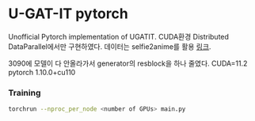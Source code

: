 # U-GAT-IT pytorch
Unofficial Pytorch implementation of UGATIT. CUDA환경 Distributed DataParallel에서만 구현하였다. 데이터는 selfie2anime를 활용 [링크](https://www.kaggle.com/arnaud58/selfie2anime). 

3090에 모델이 다 안올라가서 generator의 resblock을 하나 줄였다.
CUDA=11.2 <br/>
pytorch 1.10.0+cu110

### Training
```bash
torchrun --nproc_per_node <number of GPUs> main.py
```
